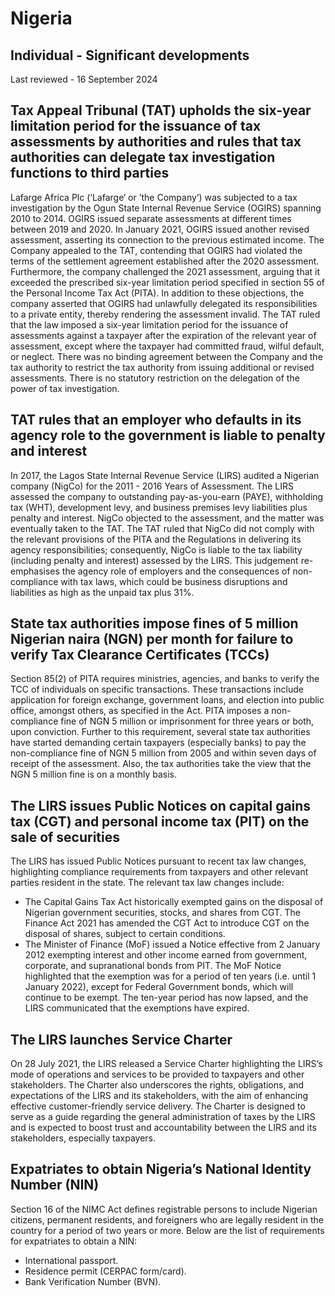 # Nigeria
## Individual - Significant developments
Last reviewed - 16 September 2024
## Tax Appeal Tribunal (TAT) upholds the six-year limitation period for the issuance of tax assessments by authorities and rules that tax authorities can delegate tax investigation functions to third parties
Lafarge Africa Plc (‘Lafarge‘ or ’the Company‘) was subjected to a tax investigation by the Ogun State Internal Revenue Service (OGIRS) spanning 2010 to 2014. OGIRS issued separate assessments at different times between 2019 and 2020. In January 2021, OGIRS issued another revised assessment, asserting its connection to the previous estimated income.
The Company appealed to the TAT, contending that OGIRS had violated the terms of the settlement agreement established after the 2020 assessment. Furthermore, the company challenged the 2021 assessment, arguing that it exceeded the prescribed six-year limitation period specified in section 55 of the Personal Income Tax Act (PITA). In addition to these objections, the company asserted that OGIRS had unlawfully delegated its responsibilities to a private entity, thereby rendering the assessment invalid.
The TAT ruled that the law imposed a six-year limitation period for the issuance of assessments against a taxpayer after the expiration of the relevant year of assessment, except where the taxpayer had committed fraud, wilful default, or neglect. There was no binding agreement between the Company and the tax authority to restrict the tax authority from issuing additional or revised assessments. There is no statutory restriction on the delegation of the power of tax investigation.
## TAT rules that an employer who defaults in its agency role to the government is liable to penalty and interest
In 2017, the Lagos State Internal Revenue Service (LIRS) audited a Nigerian company (NigCo) for the 2011 - 2016 Years of Assessment. The LIRS assessed the company to outstanding pay-as-you-earn (PAYE), withholding tax (WHT), development levy, and business premises levy liabilities plus penalty and interest. NigCo objected to the assessment, and the matter was eventually taken to the TAT.
The TAT ruled that NigCo did not comply with the relevant provisions of the PITA and the Regulations in delivering its agency responsibilities; consequently, NigCo is liable to the tax liability (including penalty and interest) assessed by the LIRS.
This judgement re-emphasises the agency role of employers and the consequences of non-compliance with tax laws, which could be business disruptions and liabilities as high as the unpaid tax plus 31%.
## State tax authorities impose fines of 5 million Nigerian naira (NGN) per month for failure to verify Tax Clearance Certificates (TCCs)
Section 85(2) of PITA requires ministries, agencies, and banks to verify the TCC of individuals on specific transactions. These transactions include application for foreign exchange, government loans, and election into public office, amongst others, as specified in the Act. PITA imposes a non-compliance fine of NGN 5 million or imprisonment for three years or both, upon conviction.
Further to this requirement, several state tax authorities have started demanding certain taxpayers (especially banks) to pay the non-compliance fine of NGN 5 million from 2005 and within seven days of receipt of the assessment. Also, the tax authorities take the view that the NGN 5 million fine is on a monthly basis.
## The LIRS issues Public Notices on capital gains tax (CGT) and personal income tax (PIT) on the sale of securities
The LIRS has issued Public Notices pursuant to recent tax law changes, highlighting compliance requirements from taxpayers and other relevant parties resident in the state.
The relevant tax law changes include:
  * The Capital Gains Tax Act historically exempted gains on the disposal of Nigerian government securities, stocks, and shares from CGT. The Finance Act 2021 has amended the CGT Act to introduce CGT on the disposal of shares, subject to certain conditions.
  * The Minister of Finance (MoF) issued a Notice effective from 2 January 2012 exempting interest and other income earned from government, corporate, and supranational bonds from PIT. The MoF Notice highlighted that the exemption was for a period of ten years (i.e. until 1 January 2022), except for Federal Government bonds, which will continue to be exempt. The ten-year period has now lapsed, and the LIRS communicated that the exemptions have expired.


## The LIRS launches Service Charter
On 28 July 2021, the LIRS released a Service Charter highlighting the LIRS’s mode of operations and services to be provided to taxpayers and other stakeholders. The Charter also underscores the rights, obligations, and expectations of the LIRS and its stakeholders, with the aim of enhancing effective customer-friendly service delivery. The Charter is designed to serve as a guide regarding the general administration of taxes by the LIRS and is expected to boost trust and accountability between the LIRS and its stakeholders, especially taxpayers.
## Expatriates to obtain Nigeria’s National Identity Number (NIN)
Section 16 of the NIMC Act defines registrable persons to include Nigerian citizens, permanent residents, and foreigners who are legally resident in the country for a period of two years or more. Below are the list of requirements for expatriates to obtain a NIN:
  * International passport.
  * Residence permit (CERPAC form/card).
  * Bank Verification Number (BVN).


